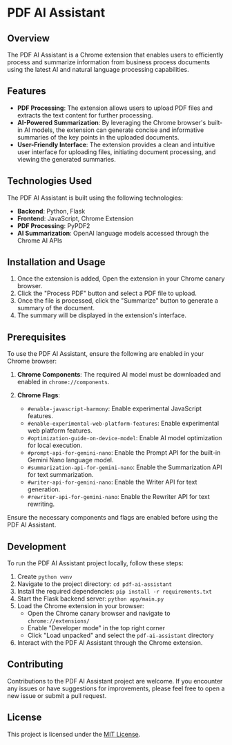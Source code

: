 # PDF AI Assistant

## Overview

The PDF AI Assistant is a Chrome extension that enables users to efficiently process and summarize information from business process documents using the latest AI and natural language processing capabilities.

## Features

- **PDF Processing**: The extension allows users to upload PDF files and extracts the text content for further processing.
- **AI-Powered Summarization**: By leveraging the Chrome browser's built-in AI models, the extension can generate concise and informative summaries of the key points in the uploaded documents.
- **User-Friendly Interface**: The extension provides a clean and intuitive user interface for uploading files, initiating document processing, and viewing the generated summaries.

## Technologies Used

The PDF AI Assistant is built using the following technologies:

- **Backend**: Python, Flask
- **Frontend**: JavaScript, Chrome Extension
- **PDF Processing**: PyPDF2
- **AI Summarization**: OpenAI language models accessed through the Chrome AI APIs


## Installation and Usage

1. Once the extension is added, Open the extension in your Chrome canary browser. 
2. Click the "Process PDF" button and select a PDF file to upload.
3. Once the file is processed, click the "Summarize" button to generate a summary of the document.
4. The summary will be displayed in the extension's interface.

## Prerequisites

To use the PDF AI Assistant, ensure the following are enabled in your Chrome browser:

1. **Chrome Components**: The required AI model must be downloaded and enabled in `chrome://components`.

2. **Chrome Flags**:
   - `#enable-javascript-harmony`: Enable experimental JavaScript features.
   - `#enable-experimental-web-platform-features`: Enable experimental web platform features.
   - `#optimization-guide-on-device-model`: Enable AI model optimization for local execution.
   - `#prompt-api-for-gemini-nano`: Enable the Prompt API for the built-in Gemini Nano language model.
   - `#summarization-api-for-gemini-nano`: Enable the Summarization API for text summarization.
   - `#writer-api-for-gemini-nano`: Enable the Writer API for text generation.
   - `#rewriter-api-for-gemini-nano`: Enable the Rewriter API for text rewriting.

Ensure the necessary components and flags are enabled before using the PDF AI Assistant.

## Development

To run the PDF AI Assistant project locally, follow these steps:

1. Create `python venv`
2. Navigate to the project directory: `cd pdf-ai-assistant`
3. Install the required dependencies: `pip install -r requirements.txt`
4. Start the Flask backend server: `python app/main.py`
5. Load the Chrome extension in your browser:
   - Open the Chrome canary browser and navigate to `chrome://extensions/`
   - Enable "Developer mode" in the top right corner
   - Click "Load unpacked" and select the `pdf-ai-assistant` directory
6. Interact with the PDF AI Assistant through the Chrome extension.

## Contributing

Contributions to the PDF AI Assistant project are welcome. If you encounter any issues or have suggestions for improvements, please feel free to open a new issue or submit a pull request.

## License

This project is licensed under the [MIT License](LICENSE).
